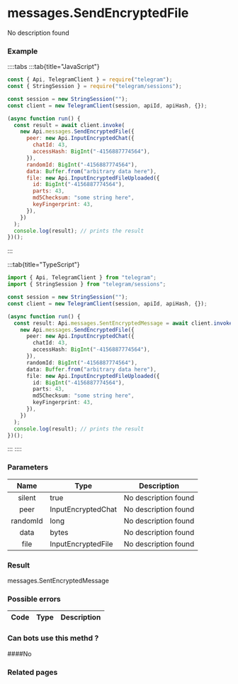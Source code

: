 # messages.SendEncryptedFile

No description found

### [](#example)Example

::::tabs
:::tab{title="JavaScript"}

```js
const { Api, TelegramClient } = require("telegram");
const { StringSession } = require("telegram/sessions");

const session = new StringSession("");
const client = new TelegramClient(session, apiId, apiHash, {});

(async function run() {
  const result = await client.invoke(
    new Api.messages.SendEncryptedFile({
      peer: new Api.InputEncryptedChat({
        chatId: 43,
        accessHash: BigInt("-4156887774564"),
      }),
      randomId: BigInt("-4156887774564"),
      data: Buffer.from("arbitrary data here"),
      file: new Api.InputEncryptedFileUploaded({
        id: BigInt("-4156887774564"),
        parts: 43,
        md5Checksum: "some string here",
        keyFingerprint: 43,
      }),
    })
  );
  console.log(result); // prints the result
})();
```

:::

:::tab{title="TypeScript"}

```ts
import { Api, TelegramClient } from "telegram";
import { StringSession } from "telegram/sessions";

const session = new StringSession("");
const client = new TelegramClient(session, apiId, apiHash, {});

(async function run() {
  const result: Api.messages.SentEncryptedMessage = await client.invoke(
    new Api.messages.SendEncryptedFile({
      peer: new Api.InputEncryptedChat({
        chatId: 43,
        accessHash: BigInt("-4156887774564"),
      }),
      randomId: BigInt("-4156887774564"),
      data: Buffer.from("arbitrary data here"),
      file: new Api.InputEncryptedFileUploaded({
        id: BigInt("-4156887774564"),
        parts: 43,
        md5Checksum: "some string here",
        keyFingerprint: 43,
      }),
    })
  );
  console.log(result); // prints the result
})();
```

:::
::::

### [](#parameters)Parameters

|   Name   | Type               | Description          |
| :------: | ------------------ | -------------------- |
|  silent  | true               | No description found |
|   peer   | InputEncryptedChat | No description found |
| randomId | long               | No description found |
|   data   | bytes              | No description found |
|   file   | InputEncryptedFile | No description found |

### [](#result)Result

messages.SentEncryptedMessage

### [](#possible-errors)Possible errors

| Code | Type | Description |
| :--: | ---- | ----------- |

### [](#can-bots-use-this-method)Can bots use this methd ?

####No

### [](#related-pages)Related pages
